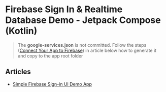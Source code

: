 # Firebase Sign In & Realtime Database Demo - Jetpack Compose (Kotlin)

> The **google-services.json** is not committed. Follow the steps ([Connect Your App to Firebase](https://vtsen.hashnode.dev/simple-firebase-sign-in-ui-demo-app#heading-connect-your-app-to-firebase)) in article below how to generate it and copy to the app root folder

## Articles
- [Simple Firebase Sign-in UI Demo App](https://vtsen.hashnode.dev/simple-firebase-sign-in-ui-demo-app)
